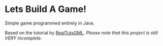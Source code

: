 # Lets Build A Game!
Simple game programmed entirely in Java.

Based on the tutorial by [RealTutsGML](https://www.youtube.com/playlist?list=PLWms45O3n--6TvZmtFHaCWRZwEqnz2MHa). _Please note that this project is still VERY incomplete._
